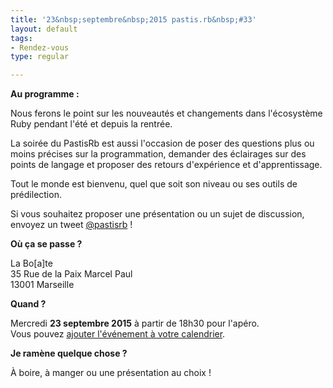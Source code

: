 ```yaml
---
title: '23&nbsp;septembre&nbsp;2015 pastis.rb&nbsp;#33'
layout: default
tags:
- Rendez-vous
type: regular

---
```


__Au programme :__

Nous ferons le point sur les nouveautés et changements dans l'écosystème Ruby pendant l'été et depuis la rentrée.

La soirée du PastisRb est aussi l'occasion de poser des questions plus ou moins précises sur la programmation, demander des éclairages sur des points de langage et proposer des retours d'expérience et d'apprentissage.

Tout le monde est bienvenu, quel que soit son niveau ou ses outils de prédilection.

Si vous souhaitez proposer une présentation ou un sujet de discussion, envoyez un tweet [@pastisrb](https://twitter.com/pastisrb) !

__Où ça se passe ?__

La Bo[a]te<br />
35 Rue de la Paix Marcel Paul<br />
13001 Marseille

__Quand ?__

Mercredi **23 septembre 2015** à partir de 18h30 pour l'apéro.<br />
Vous pouvez [ajouter l'événement à votre calendrier](/downloads/ics/pastis_rb%2333.ics).

__Je ramène quelque chose ?__

À boire, à manger ou une présentation au choix !